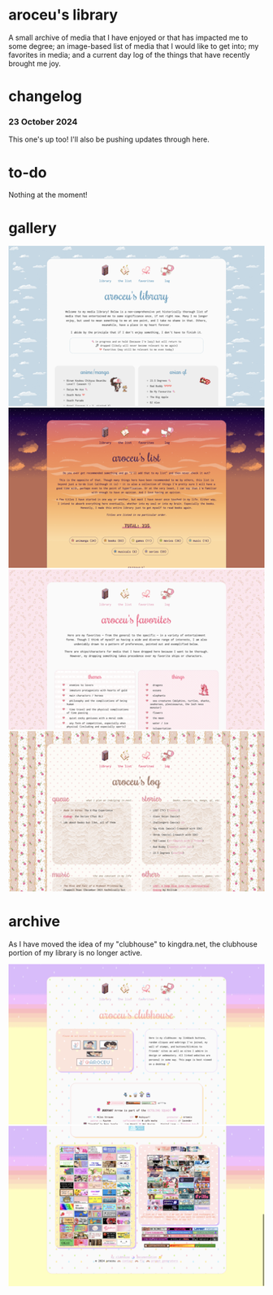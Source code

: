 # aroceu's library

A small archive of media that I have enjoyed or that has impacted me to some degree; an image-based list of media that I would like to get into; my favorites in media; and a current day log of the things that have recently brought me joy.

# changelog

### 23 October 2024

This one's up too! I'll also be pushing updates through here.

# to-do

Nothing at the moment!

# gallery
![aroceu's library: main page](screenshots/lib.png)
![aroceu's library: list page](screenshots/list.png)
![aroceu's library: fav page](screenshots/fav.png)
![aroceu's library: log page](screenshots/log.png)

# archive

As I have moved the idea of my "clubhouse" to kingdra.net, the clubhouse portion of my library is no longer active. 

![archived: aroceu's library: clubhouse](archived-clubhouse1.png)
![archived: aroceu's library: clubhouse, bototm of page](archived-clubhouse2.png)
